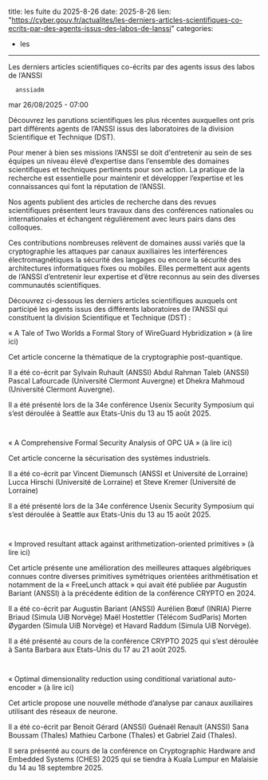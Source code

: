  
title: les fuite du 2025-8-26
date: 2025-8-26
lien: "https://cyber.gouv.fr/actualites/les-derniers-articles-scientifiques-co-ecrits-par-des-agents-issus-des-labos-de-lanssi"
categories:
  - les
---

Les derniers articles scientifiques co-écrits par des agents issus des labos de l’ANSSI

            


      anssiadm
mar 26/08/2025 - 07:00

            
Découvrez les parutions scientifiques les plus récentes auxquelles ont pris part différents agents de l’ANSSI issus des laboratoires de la division Scientifique et Technique (DST).

      
      

              
  

    

      
            
Pour mener à bien ses missions
l’ANSSI se doit d'entretenir au sein de ses équipes un niveau élevé d’expertise dans l’ensemble des domaines scientifiques et techniques pertinents pour son action. La pratique de la recherche est essentielle pour maintenir et développer l’expertise et les connaissances qui font la réputation de l’ANSSI.

Nos agents publient des articles de recherche dans des revues scientifiques
présentent leurs travaux dans des conférences nationales ou internationales
et échangent régulièrement avec leurs pairs dans des colloques.

Ces contributions
nombreuses
relèvent de domaines aussi variés que la cryptographie
les attaques par canaux auxiliaires
les interférences électromagnétiques
la sécurité des langages ou encore la sécurité des architectures informatiques fixes ou mobiles. Elles permettent aux agents de l’ANSSI d’entretenir leur expertise et d’être reconnus au sein des diverses communautés scientifiques.

Découvrez ci-dessous les derniers articles scientifiques auxquels ont participé les agents issus des différents laboratoires de l’ANSSI qui constituent la division Scientifique et Technique (DST) :


« A Tale of Two Worlds
a Formal Story of WireGuard Hybridization » (à lire ici)

Cet article concerne la thématique de la cryptographie post-quantique.

Il a été co-écrit par Sylvain Ruhault (ANSSI)
Abdul Rahman Taleb (ANSSI)
Pascal Lafourcade (Université Clermont Auvergne) et Dhekra Mahmoud (Université Clermont Auvergne).

Il a été présenté lors de la 34e conférence Usenix Security Symposium qui s’est déroulée à Seattle
aux Etats-Unis
du 13 au 15 août 2025.

		 



« A Comprehensive Formal Security Analysis of OPC UA » (à lire ici)

Cet article concerne la sécurisation des systèmes industriels.

Il a été co-écrit par Vincent Diemunsch (ANSSI et Université de Lorraine)
Lucca Hirschi (Université de Lorraine) et Steve Kremer (Université de Lorraine)

Il a été présenté lors de la 34e conférence Usenix Security Symposium qui s’est déroulée à Seattle
aux Etats-Unis
du 13 au 15 août 2025.

		 



« Improved resultant attack against arithmetization-oriented primitives » (à lire ici)

Cet article présente une amélioration des meilleures attaques algébriques connues contre diverses primitives symétriques orientées arithmétisation et notamment de la « FreeLunch attack » qui avait été publiée par Augustin Bariant (ANSSI) à la précédente édition de la conférence CRYPTO en 2024.

Il a été co-écrit par Augustin Bariant (ANSSI)
Aurélien Bœuf (INRIA)
Pierre Briaud (Simula UiB
Norvège)
Maël Hostettler (Télécom SudParis)
Morten Øygarden (Simula UiB
Norvège) et Havard Raddum (Simula UiB
Norvège).

Il a été présenté au cours de la conférence CRYPTO 2025 qui s’est déroulée à Santa Barbara
aux Etats-Unis
du 17 au 21 août 2025.

		 



« Optimal dimensionality reduction using conditional variational auto-encoder » (à lire ici)

Cet article propose une nouvelle méthode d’analyse par canaux auxiliaires utilisant des réseaux de neurone.

Il a été co-écrit par Benoit Gérard (ANSSI)
Guénaël Renault (ANSSI)
Sana Boussam (Thales)
Mathieu Carbone (Thales) et Gabriel Zaid (Thales).

Il sera présenté au cours de la conférence on Cryptographic Hardware and Embedded Systems (CHES) 2025 qui se tiendra à Kuala Lumpur
en Malaisie
du 14 au 18 septembre 2025.
